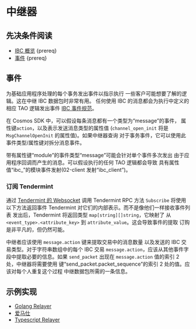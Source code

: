 <!--
order: 4
-->

# 中继器

## 先决条件阅读

- [IBC 概览](./overview.md) {prereq}
- [事件](https://github.com/cosmos/cosmos-sdk/blob/master/docs/core/events.md) {prereq}

## 事件

为基础应用程序处理的每个事务发出事件以指示执行
一些客户可能想要了解的逻辑。这在中继 IBC 数据包时非常有用。
任何使用 IBC 的消息都会为执行中定义的相应 TAO 逻辑发出事件
[IBC 事件规范](https://github.com/cosmos/ibc-go/blob/main/modules/core/spec/06_events.md)。

在 Cosmos SDK 中，可以假设每条消息都有一个类型为“message”的事件，
属性键`action`，以及表示发送消息类型的属性值
(`channel_open_init` 将是`MsgChannelOpenInit` 的属性值)。如果中继器查询
对于事务事件，它可以使用此事件类型/属性键对拆分消息事件。

带有属性键“module”的事件类型“message”可能会针对单个事件多次发出
由于应用程序回调而产生的消息。可以假设执行的任何 TAO 逻辑都会导致
具有属性值“ibc_<submodulename>”的模块事件发射(02-client 发射“ibc_client”)。

### 订阅 Tendermint

通过 [Tendermint 的 Websocket](https://docs.tendermint.com/master/rpc/) 调用 Tendermint RPC 方法 `Subscribe` 将使用以下方法返回事件
Tendermint 对它们的内部表示。而不是像他们一样接收事件列表
发出后，Tendermint 将返回类型 `map[string][]string`，它映射了
从 `<event_type>.<attribute_key>` 到 `attribute_value`。这会导致事件的提取
订购是非平凡的，但仍然可能。

中继者应该使用 `message.action` 键来提取交易中的消息数量
以及发送的 IBC 交易类型。对于字符串数组中的每个 IBC 交易
`message.action`，应该从其他事件字段中提取必要的信息。如果
`send_packet` 出现在 `message.action` 值的索引 2 处，中继器将需要使用
键“send_packet.packet_sequence”的索引 2 处的值。应该对每个人重复这个过程
中继数据包所需的一条信息。

## 示例实现

- [Golang Relayer](https://github.com/iqlusioninc/relayer)
- [爱马仕](https://github.com/informalsystems/ibc-rs/tree/master/relayer)
- [Typescript Relayer](https://github.com/confio/ts-relayer) 